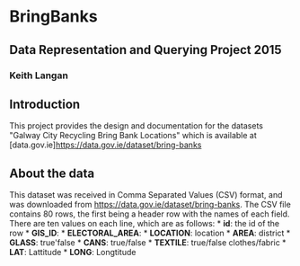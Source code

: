 # BringBanks
## Data Representation and Querying Project 2015
### Keith Langan

## Introduction

This project provides the design and documentation for the datasets "Galway City Recycling Bring Bank Locations"
which is available at [data.gov.ie]https://data.gov.ie/dataset/bring-banks

## About the data

This dataset was received in Comma Separated Values (CSV) format, and was downloaded from https://data.gov.ie/dataset/bring-banks.
The CSV file contains 80 rows, the first being a header row with the names of each field.
There are ten values on each line, which are as follows:
    * **id**: the id of the row
    * **GIS_ID**: 
    * **ELECTORAL_AREA**: 
    * **LOCATION**: location
    * **AREA**: district
    * **GLASS**: true'false
    * **CANS**: true/false
    * **TEXTILE**: true/false clothes/fabric
    * **LAT**: Lattitude
    * **LONG**: Longtitude
    
